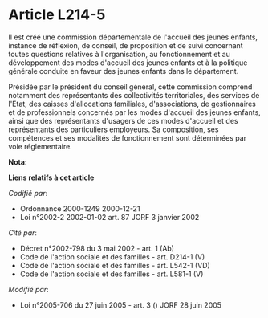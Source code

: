 # Article L214-5

Il est créé une commission départementale de l'accueil des jeunes enfants, instance de réflexion, de conseil, de proposition
et de suivi concernant toutes questions relatives à l'organisation, au fonctionnement et au développement des modes d'accueil
des jeunes enfants et à la politique générale conduite en faveur des jeunes enfants dans le département.

Présidée par le président du conseil général, cette commission comprend notamment des représentants des collectivités
territoriales, des services de l'Etat, des caisses d'allocations familiales, d'associations, de gestionnaires et de
professionnels concernés par les modes d'accueil des jeunes enfants, ainsi que des représentants d'usagers de ces modes
d'accueil et des représentants des particuliers employeurs. Sa composition, ses compétences et ses modalités de
fonctionnement sont déterminées par voie réglementaire.

**Nota:**



**Liens relatifs à cet article**

_Codifié par_:

  - Ordonnance 2000-1249 2000-12-21
  - Loi n°2002-2 2002-01-02 art. 87 JORF 3 janvier 2002

_Cité par_:

  - Décret n°2002-798 du 3 mai 2002 - art. 1 (Ab)
  - Code de l'action sociale et des familles - art. D214-1 (V)
  - Code de l'action sociale et des familles - art. L542-1 (VD)
  - Code de l'action sociale et des familles - art. L581-1 (V)

_Modifié par_:

  - Loi n°2005-706 du 27 juin 2005 - art. 3 () JORF 28 juin 2005
